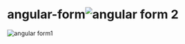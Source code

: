 # angular-form![angular form 2](https://user-images.githubusercontent.com/90040976/156298417-a9587687-6366-465c-8011-ba5bbd9b6b5d.jpg)
![angular form1](https://user-images.githubusercontent.com/90040976/156298421-6242f3d7-3fad-4ffe-8e69-2cb5d3069e19.jpg)
